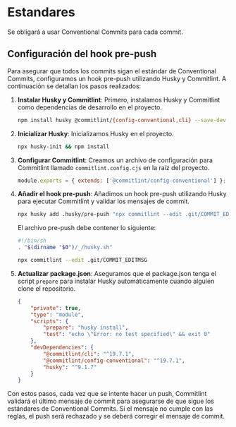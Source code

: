 # Estandares

Se obligará a usar Conventional Commits para cada commit.

## Configuración del hook pre-push

Para asegurar que todos los commits sigan el estándar de Conventional Commits, configuramos un hook pre-push utilizando Husky y Commitlint. A continuación se detallan los pasos realizados:

1. **Instalar Husky y Commitlint**:
    Primero, instalamos Husky y Commitlint como dependencias de desarrollo en el proyecto.

    ```sh
    npm install husky @commitlint/{config-conventional,cli} --save-dev
    ```

2. **Inicializar Husky**:
    Inicializamos Husky en el proyecto.

    ```sh
    npx husky-init && npm install
    ```

3. **Configurar Commitlint**:
    Creamos un archivo de configuración para Commitlint llamado `commitlint.config.cjs` en la raíz del proyecto.

    ```javascript
    module.exports = { extends: ['@commitlint/config-conventional'] };
    ```

4. **Añadir el hook pre-push**:
    Añadimos un hook pre-push utilizando Husky para ejecutar Commitlint y validar los mensajes de commit.

    ```sh
    npx husky add .husky/pre-push "npx commitlint --edit .git/COMMIT_EDITMSG"
    ```

    El archivo pre-push debe contener lo siguiente:

    ```sh
    #!/bin/sh
    . "$(dirname "$0")/_/husky.sh"

    npx commitlint --edit .git/COMMIT_EDITMSG
    ```

5. **Actualizar package.json**:
    Aseguramos que el package.json tenga el script `prepare` para instalar Husky automáticamente cuando alguien clone el repositorio.

    ```json
    {
        "private": true,
        "type": "module",
        "scripts": {
            "prepare": "husky install",
            "test": "echo \"Error: no test specified\" && exit 0"
        },
        "devDependencies": {
            "@commitlint/cli": "^19.7.1",
            "@commitlint/config-conventional": "^19.7.1",
            "husky": "^9.1.7"
        }
    }
    ```

Con estos pasos, cada vez que se intente hacer un push, Commitlint validará el último mensaje de commit para asegurarse de que sigue los estándares de Conventional Commits. Si el mensaje no cumple con las reglas, el push será rechazado y se deberá corregir el mensaje de commit.
